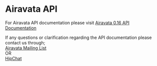 # Airavata API

For Airavata API documentation please visit <a href="http://airavata.staging.apache.org/documentation/api-docs/0.16/" target="_blank">Airavata 0.16 API Documentation</a>

If any questions or clarification regarding the API documentation please contact us through;
<a href="http://airavata.apache.org/community/mailing-lists.html" target="_blank"><br>Airavata Mailing List</a> <br> OR<br>
<a href="https://www.hipchat.com/gMDHyN1KM" target="_blank">HipChat</a>
